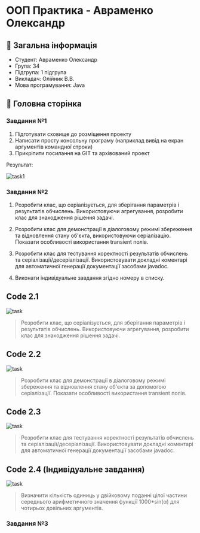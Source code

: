 # ООП Практика - Авраменко Олександр
 ## :scroll: Загальна інформація
 - Студент: Авраменко Олександр
 - Група: 34
 - Підгрупа: 1 підгрупа
 - Викладач: Олійник В.В.
 - Мова програмування: Java
## :page_facing_up: Головна сторінка
### Завдання №1
1. Підготувати сховище до розміщення проекту
2. Написати просту консольну програму (наприклад вивід на екран аргументів командної строки)
3. Прикріпити посилання на GIT та архівований проект

Результат:

![task1](https://cdn.discordapp.com/attachments/920360168452149293/1354084793331093544/image.png?ex=67e4013c&is=67e2afbc&hm=4a51de3685f886a14e7c961709707bcfd8fcef7e214d7263583225a99fd3cc96&)

### Завдання №2
1. Розробити клас, що серіалізується, для зберігання параметрів і результатів
обчислень.
Використовуючи агрегування, розробити клас для знаходження рішення
задачі. 
2. Розробити клас для демонстрації в діалоговому режимі збереження та
відновлення стану об'єкта, використовуючи серіалізацію. Показати особливості
використання transient полів. 
3. Розробити клас для тестування коректності результатів обчислень та
серіалізації/десеріалізації.
Використовувати докладні коментарі для автоматичної генерації
документації засобами javadoc.

4. Виконати індивідуальне завдання згідно номеру в списку.

## Code 2.1

![task](https://cdn.discordapp.com/attachments/920360168452149293/1354823490531758110/image.png?ex=67e6b133&is=67e55fb3&hm=975676fdd6d13b4ba78c22a6187374b213bb134906f0fb956d6e82d1fd786402&)

> Розробити клас, що серіалізується, для зберігання параметрів і результатів
обчислень.
Використовуючи агрегування, розробити клас для знаходження рішення
задачі.
## Code 2.2

![task](https://cdn.discordapp.com/attachments/920360168452149293/1354791689318957056/image.png?ex=67e69395&is=67e54215&hm=1cece6d6b4f4f0a19cbbb919d1097fd829ef2db58899c702244e0b83f1167570&)

> Розробити клас для демонстрації в діалоговому режимі збереження та
відновлення стану об'єкта за допомогою серіалізації. Показати особливості
використання transient полів.

## Code 2.3

![task](https://cdn.discordapp.com/attachments/920360168452149293/1354824228397908163/image.png?ex=67e6b1e3&is=67e56063&hm=2c68afe82721f4d06f86d113558449182f18905b88cf9330f682e6f9eb8b8ae4&)

>Розробити клас для тестування коректності результатів обчислень та
серіалізації/десеріалізації.
Використовувати докладні коментарі для автоматичної генерації
документації засобами javadoc.

## Code 2.4 (Індивідуальне завдання)

![task](https://cdn.discordapp.com/attachments/920360168452149293/1354824688685158481/image.png?ex=67e6b251&is=67e560d1&hm=b98d8e66dc4f2ce63650a9f97573306b279656332644fd4c0a0196e85d891752&)

>Визначити кількість одиниць у двійковому поданні цілої частини середнього
арифметичного значення функції 1000*sin(α) для чотирьох довільних
аргументів.

### Завдання №3
